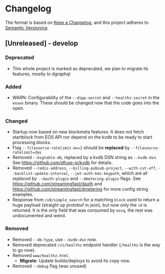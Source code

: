 # Changelog

The format is based on [Keep a Changelog](https://keepachangelog.com/en/1.0.0/),
and this project adheres to [Semantic Versioning](https://semver.org/spec/v2.0.0.html).

## [Unreleased] - develop

### Deprecated
- This whole project is marked as deprecated, we plan to migrate its features, mostly to dgraphql

### Added
- WARN: Configurability of the `--dipp-secret` and `--healthz-secret` in the `eosws` binary. These should be changed now that the code goes into the open.

### Changed
- Startup now based on new blockmeta features. It does not fetch startblock from EOS API nor depend on the kvdb to be ready to start processing blocks.
- Flag `--filesource-ratelimit-ms=2` should be **replaced** by `--filesource-ratelimit=2ms`
- Removed `--bigtable-db`, replaced by a kvdb DSN string as `--kvdb-dsn`.  See https://github.com/dfuse-io/kvdb for details.
- Removed `--redis-address`, `--billing-pubsub-project`, `--with-cut-off`, `--backlist-update-interval`, `--jwt-auth-kms-keypath`, which are all *replaced by*  `--dauth-plugin` and `--dmetering-plugin` flags.  See https://github.com/streamingfast/dauth and https://github.com/streamingfast/dmetering for more config string examples.
- Response from `/v0/simple_search` for a matching `block` used to return a huge payload (straight up protobuf in json), but now only the `id` is returned. It is the only field that was consumed by `eosq`, the rest was undocumented and weird.

### Removed
- Removed `--db-type`, use `--kvdb-dsn` now.
- Removed deprecated `/v1/healthz` endpoint handler (`/healthz` is the way to go now).
- Removed `www/healthz.html`.
    - **Migrate**: Update builds/deploys to avoid its copy now.
- Removed `--debug` flag (was unused)
